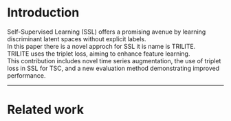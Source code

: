 # Introduction

Self-Supervised Learning (SSL) offers a promising avenue by learning discriminant latent spaces without explicit labels.<br/>
In this paper there is a novel approch for SSL it is name is TRILITE. <br/>
TRILITE uses the triplet loss, aiming to enhance feature learning. <br/>
This contribution includes novel time series augmentation, the use of triplet loss in SSL for TSC, and a new evaluation method demonstrating improved performance.

--------------------

# Related work

